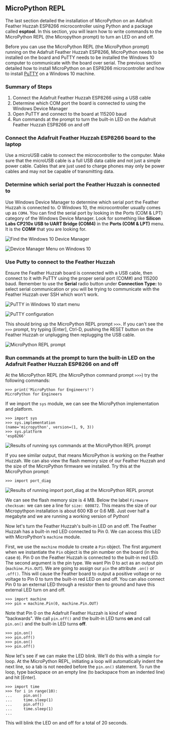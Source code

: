 
## MicroPython REPL
The last section detailed the installation of MicroPython on an Adafruit Feather Huzzah ESP8266 microcontroller using Python and a package called **esptool**. In this section, you will learn how to write commands to the MicroPython REPL (the Micropython prompt) to turn an LED on and off.

Before you can use the MicroPython REPL (the MicroPython prompt) running on the Adafruit Feather Huzzah ESP8266, MicroPython needs to be installed on the board and PuTTY needs to be installed the Windows 10 computer to communicate with the board over serial. The previous section detailed how to install MicroPython on an ESP8266 microcontroller and how to install [PuTTY](https://www.putty.org/) on a Windows 10 machine.
### Summary of Steps
1. Connect the Adafruit Feather Huzzah ESP8266 using a USB cable
2. Determine which COM port the board is connected to using the Windows Device Manager 
3. Open PuTTY and connect to the board at 115200 baud
4. Run commands at the prompt to turn the built-in LED on the Adafruit Feather Huzzah ESP8266 on and off
### Connect the Adafruit Feather Huzzah ESP8266 board to the laptop
Use a microUSB cable to connect the microcontroller to the computer. Make sure that the microUSB cable is a full USB data cable and not just a simple power cable. Cables that are just used to charge phones may only be power cables and may not be capable of transmitting data.
### Determine which serial port the Feather Huzzah is connected to
Use Windows Device Manager to determine which serial port the Feather Huzzah is connected to. O Windows 10, the microcontroller usually comes up as ```COM4```. You can find the serial port by looking in the Ports (COM & LPT) category of the Windows Device Manager. Look for something like **Silicon Labs CP210x USB to UART Bridge (COM4)** in the **Ports (COM & LPT)** menu. It is the **COM#** that you are looking for.

![Find the Windows 10 Device Manager](images/find_device_manager.png)

![Device Manager Menu on Windows 10](images/device_manager_menu.png)
### Use Putty to connect to the Feather Huzzah
Ensure the Feather Huzzah board is connected with a USB cable, then connect to it with PuTTY using the proper serial port (COM#) and 115200 baud. Remember to use the **Serial** radio button under **Connection Type:** to select serial communication or you will be trying to communicate with the Feather Huzzah over SSH which won't work. 

![PuTTY in Windows 10 start menu](images/putty_in_start_menu.png)

![PuTTY configuration](images/putty_config.PNG)

This should bring up the MicroPython REPL prompt ```>>>```. If you can't see the ```>>>``` prompt, try typing [Enter], Ctrl-D, pushing the RESET button on the Feather Huzzah or unplugging then replugging the USB cable.

![MicroPython REPL prompt](images/REPL_prompt.PNG)
### Run commands at the prompt to turn the built-in LED on the Adafruit Feather Huzzah ESP8266 on and off
At the MicroPython REPL (the MicroPython command prompt ```>>>```) try the following commands:

```text
>>> print('MicroPython for Engineers!')
MicroPython for Engineers
```

If we import the ```sys``` module, we can see the MicroPython implementation and platform. 

```text
>>> import sys
>>> sys.implementation
(name='micropython', version=(1, 9, 3))
>>> sys.platform
'esp8266'
```

![Results of running sys commands at the MicroPython REPL prompt](images/sys_dot_implementation_and_platform.PNG)

If you see similar output, that means MicroPython is working on the Feather Huzzah. We can also view the flash memory size of our Feather Huzzah and the size of the MicroPython firmware we installed. Try this at the MicroPython prompt:

```text
>>> import port_diag
```

![Results of running import port_diag at the MicroPython REPL prompt](images/import_port_diag.PNG)

We can see the flash memory size is 4 MB. Below the label ```Firmware checksum:``` we can see a line for ```size: 600872```. This means the size of our Micropythpon installation is about 600 KB or 0.6 MB. Just over half a megabyte and we are running a working version of Python!

Now let's turn the Feather Huzzah's built-in LED on and off. The Feather Huzzah has a built-in red LED connected to Pin 0. We can access this LED with MicroPython's ```machine``` module. 

First, we use the ```machine``` module to create a ```Pin``` object. The first argument when we instantiate the ```Pin``` object is the pin number on the board (in this case ```0```). Pin 0 on the Feather Huzzah is connected to the built-in red LED. The second argument is the pin type. We want Pin 0 to act as an output pin (```machine.Pin.OUT```). We are going to assign our ```pin``` the attribute ```.on()``` or ```.off()```. This will cause the Feather board to output a positive voltage or no voltage to Pin 0 to turn the built-in red LED on and off. You can also connect Pin 0 to an external LED through a resistor then to ground and have this external LED turn on and off.

```text
>>> import machine
>>> pin = machine.Pin(0, machine.Pin.OUT)
```

Note that Pin 0 on the Adafruit Feather Huzzah is kind of wired "backwards". We call ```pin.off()``` and the built-in LED turns **on** and call ```pin.on()``` and the built-in LED turns **off**.  

```text
>>> pin.on()
>>> pin.off()
>>> pin.on()
>>> pin.off()
```

Now let's see if we can make the LED blink. We'll do this with a simple ```for``` loop. At the MicroPython REPL, initiating a loop will automatically indent the next line, so a tab is not needed before the ```pin.on()``` statement. To run the loop, type backspace on an empty line (to backspace from an indented line) and hit [Enter].

```text
>>> import time
>>> for i in range(10):
...     pin.on()
...     time.sleep(1)
...     pin.off()
...     time.sleep(1)
...
```

This will blink the LED on and off for a total of 20 seconds.
 

